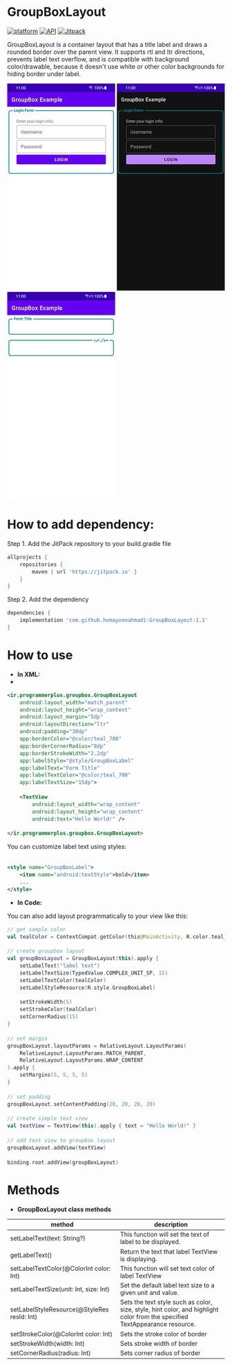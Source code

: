 # GroupBoxLayout

[![platform](https://img.shields.io/badge/platform-Android-green.svg)](https://www.android.com)
[![API](https://img.shields.io/badge/API-17%2B-brightgreen.svg?style=flat)](https://android-arsenal.com/api?level=17)
[![Jitpack](https://jitpack.io/v/homayoonahmadi/GroupBoxLayout.svg)](https://jitpack.io/#homayoonahmadi/GroupBoxLayout)

GroupBoxLayout is a container layout that has a title label and draws a rounded border over the parent view. 
It supports rtl and ltr directions, prevents label text overflow, and is compatible with background color/drawable, 
because it doesn't use white or other color backgrounds for hiding border under label. 

![Preview 1](https://github.com/homayoonahmadi/GroupBoxLayout/blob/master/images/01.jpg)
![Preview 2](https://github.com/homayoonahmadi/GroupBoxLayout/blob/master/images/02.jpg)
![Preview 3](https://github.com/homayoonahmadi/GroupBoxLayout/blob/master/images/03.jpg)

# How to add dependency:

Step 1. Add the JitPack repository to your build.gradle file

```groovy
allprojects {
    repositories {
        maven { url 'https://jitpack.io' }
    }
}
```

Step 2. Add the dependency

```groovy
dependencies {
    implementation 'com.github.homayoonahmadi:GroupBoxLayout:1.1'
}
```

# How to use

+ **In XML:**
+ 
```xml
<ir.programmerplus.groupbox.GroupBoxLayout
    android:layout_width="match_parent"
    android:layout_height="wrap_content"
    android:layout_margin="5dp"
    android:layoutDirection="ltr"
    android:padding="30dp"
    app:borderColor="@color/teal_700"
    app:borderCornerRadius="8dp"
    app:borderStrokeWidth="2.2dp"
    app:labelStyle="@style/GroupBoxLabel"
    app:labelText="Form Title"
    app:labelTextColor="@color/teal_700"
    app:labelTextSize="15dp">

    <TextView
        android:layout_width="wrap_content"
        android:layout_height="wrap_content"
        android:text="Hello World!" />

</ir.programmerplus.groupbox.GroupBoxLayout>
```

You can customize label text using styles:

```xml

<style name="GroupBoxLabel">
    <item name="android:textStyle">bold</item>
    ...
</style>
```


+ **In Code:**

You can also add layout programmatically to your view like this:

```kotlin
// get sample color
val tealColor = ContextCompat.getColor(this@MainActivity, R.color.teal_700)

// create groupbox layout
val groupBoxLayout = GroupBoxLayout(this).apply {
    setLabelText("label text")
    setLabelTextSize(TypedValue.COMPLEX_UNIT_SP, 15)
    setLabelTextColor(tealColor)
    setLabelStyleResource(R.style.GroupBoxLabel)

    setStrokeWidth(5)
    setStrokeColor(tealColor)
    setCornerRadius(15)
}

// set margin
groupBoxLayout.layoutParams = RelativeLayout.LayoutParams(
    RelativeLayout.LayoutParams.MATCH_PARENT,
    RelativeLayout.LayoutParams.WRAP_CONTENT
).apply {
    setMargins(5, 5, 5, 5)
}

// set padding
groupBoxLayout.setContentPadding(20, 20, 20, 20)

// create simple text view
val textView = TextView(this).apply { text = "Hello World!" }

// add text view to groupbox layout
groupBoxLayout.addView(textView)

binding.root.addView(groupBoxLayout)
``` 

# Methods

+ **GroupBoxLayout class methods**

| method                                      | description                                                                                                                 |
|---------------------------------------------|-----------------------------------------------------------------------------------------------------------------------------|
| setLabelText(text: String?)                 | This function will set the text of label to be displayed.                                                                   |
| getLabelText()                              | Return the text that label TextView is displaying.                                                                          |
| setLabelTextColor(@ColorInt color: Int)     | This function will set text color of label TextView                                                                         |
| setLabelTextSize(unit: Int, size: Int)      | Set the default label text size to a given unit and value.                                                                  |
| setLabelStyleResource(@StyleRes resId: Int) | Sets the text style such as color, size, style, hint color, and highlight color from the specified TextAppearance resource. |
| setStrokeColor(@ColorInt color: Int)        | Sets the stroke color of border                                                                                             |
| setStrokeWidth(width: Int)                  | Sets stroke width of border                                                                                                 |
| setCornerRadius(radius: Int)                | Sets corner radius of border                                                                                                |
